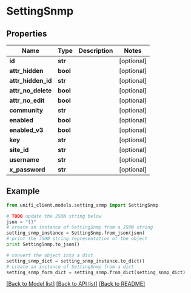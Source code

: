 # SettingSnmp


## Properties

Name | Type | Description | Notes
------------ | ------------- | ------------- | -------------
**id** | **str** |  | [optional] 
**attr_hidden** | **bool** |  | [optional] 
**attr_hidden_id** | **str** |  | [optional] 
**attr_no_delete** | **bool** |  | [optional] 
**attr_no_edit** | **bool** |  | [optional] 
**community** | **str** |  | [optional] 
**enabled** | **bool** |  | [optional] 
**enabled_v3** | **bool** |  | [optional] 
**key** | **str** |  | [optional] 
**site_id** | **str** |  | [optional] 
**username** | **str** |  | [optional] 
**x_password** | **str** |  | [optional] 

## Example

```python
from unifi_client.models.setting_snmp import SettingSnmp

# TODO update the JSON string below
json = "{}"
# create an instance of SettingSnmp from a JSON string
setting_snmp_instance = SettingSnmp.from_json(json)
# print the JSON string representation of the object
print SettingSnmp.to_json()

# convert the object into a dict
setting_snmp_dict = setting_snmp_instance.to_dict()
# create an instance of SettingSnmp from a dict
setting_snmp_form_dict = setting_snmp.from_dict(setting_snmp_dict)
```
[[Back to Model list]](../README.md#documentation-for-models) [[Back to API list]](../README.md#documentation-for-api-endpoints) [[Back to README]](../README.md)


